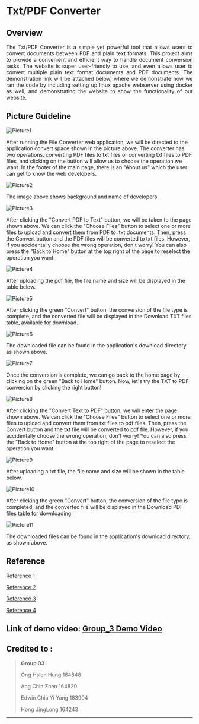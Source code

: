 # Txt/PDF Converter

## Overview
<p style="text-align: justify;">
The Txt/PDF Converter is a simple yet powerful tool that allows users to convert documents between PDF and plain text formats. This project aims to provide a convenient and efficient way to handle document conversion tasks. The website is super user-friendly to use, and even allows user to convert multiple plain text format documents and PDF documents. The demonstration link will be attached below, where we demonstrate how we ran the code by including setting up linux apache webserver using docker as well, and demonstrating the website to show the functionality of our website.
</p>

## Picture Guideline

![Picture1](https://github.com/Jinglong1302/CAT201-Assignment1-Group03/assets/116943589/19ce3c7e-cd93-40eb-98a8-65f7640c5162)

After running the File Converter web application, we will be directed to the application convert space shown in the picture above.
The converter has two operations, converting PDF files to txt files or converting txt files to PDF files, and clicking on the button will allow us to choose the operation we want.
In the footer of the main page, there is an "About us" which the user can get to know the web developers.

![Picture2](https://github.com/Jinglong1302/CAT201-Assignment1-Group03/assets/116943589/6b165265-527b-49bd-93dd-be7f9f522e07)

The image above shows background and name of developers.

![Picture3](https://github.com/Jinglong1302/CAT201-Assignment1-Group03/assets/116943589/169931c9-e928-49d5-b288-2519132ca577)

After clicking the "Convert PDF to Text" button, we will be taken to the page shown above.
We can click the "Choose Files" button to select one or more files to upload and convert them from PDF to .txt documents.
Then, press the Convert button and the PDF files will be converted to txt files.
However, if you accidentally choose the wrong operation, don't worry! You can also press the "Back to Home" button at the top right of the page to reselect the operation you want.

![Picture4](https://github.com/Jinglong1302/CAT201-Assignment1-Group03/assets/116943589/cbb0c8ce-06fd-4c8f-8ece-f8b800ea0a15)

After uploading the pdf file, the file name and size will be displayed in the table below.

![Picture5](https://github.com/Jinglong1302/CAT201-Assignment1-Group03/assets/116943589/8a04c932-62ff-41c6-9f39-c1f0b3ec4716)

After clicking the green "Convert" button, the conversion of the file type is complete, and the converted file will be displayed in the Download TXT files table, available for download.

![Picture6](https://github.com/Jinglong1302/CAT201-Assignment1-Group03/assets/116943589/5ad24f93-4745-4a3d-a455-4d181255e19f)

The downloaded file can be found in the application's download directory as shown above.

![Picture7](https://github.com/Jinglong1302/CAT201-Assignment1-Group03/assets/116943589/0d0577e7-372b-4fc2-9b35-5eeff33e6f04)

Once the conversion is complete, we can go back to the home page by clicking on the green "Back to Home" button.
Now, let's try the TXT to PDF conversion by clicking the right button!

![Picture8](https://github.com/Jinglong1302/CAT201-Assignment1-Group03/assets/116943589/ab63dfc5-04bd-482d-b3c6-af50360fb509)

After clicking the "Convert Text to PDF" button, we will enter the page shown above.
We can click the "Choose Files" button to select one or more files to upload and convert them from txt files to pdf files.
Then, press the Convert button and the txt file will be converted to pdf file.
However, if you accidentally choose the wrong operation, don't worry! You can also press the "Back to Home" button at the top right of the page to reselect the operation you want.

![Picture9](https://github.com/Jinglong1302/CAT201-Assignment1-Group03/assets/116943589/84645862-3e80-4cd6-9ec0-8ce8bf92ab76)

After uploading a txt file, the file name and size will be shown in the table below.

![Picture10](https://github.com/Jinglong1302/CAT201-Assignment1-Group03/assets/116943589/1b2db007-c2aa-4e89-b4a6-c44af818cd79)

After clicking the green "Convert" button, the conversion of the file type is completed, and the converted file will be displayed in the Download PDF files table for downloading.

![Picture11](https://github.com/Jinglong1302/CAT201-Assignment1-Group03/assets/116943589/a2b7b323-4d62-4b70-8722-2c4b6550738c)

The downloaded files can be found in the application's download directory, as shown above.


## Reference
[Reference 1](https://docs.docker.com/get-started/)

[Reference 2](https://code.visualstudio.com/docs/languages/php)

[Reference 3](https://www.mygreatlearning.com/blog/top-essential-docker-commands/)

[Reference 4](https://www.w3schools.com/html/html_css.asp)

## Link of demo video: [Group_3 Demo Video](https://youtu.be/fsUfYdKUiR0)

## Credited to :
> **Group 03**
> 
> Ong Hsien Hung 164848
>
> Ang Chin Zhen 164820
>
> Edwin Chia Yi Yang 163904
> 
> Hong JingLong 164243
---

